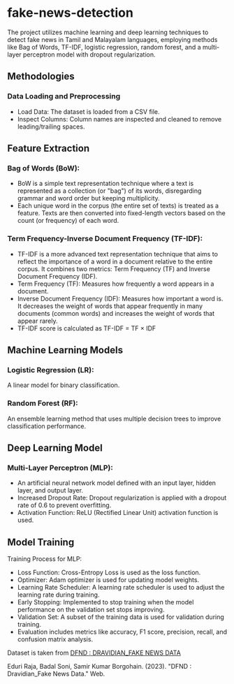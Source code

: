 # fake-news-detection
The project utilizes machine learning and deep learning techniques to detect fake news in Tamil and Malayalam languages, employing methods like Bag of Words, TF-IDF, logistic regression, random forest, and a multi-layer perceptron model with dropout regularization.

## Methodologies
### Data Loading and Preprocessing

- Load Data: The dataset is loaded from a CSV file.
- Inspect Columns: Column names are inspected and cleaned to remove leading/trailing spaces.

## Feature Extraction

### Bag of Words (BoW):
- BoW is a simple text representation technique where a text is represented as a collection (or "bag") of its words, disregarding grammar and word order but keeping multiplicity.
- Each unique word in the corpus (the entire set of texts) is treated as a feature. Texts are then converted into fixed-length vectors based on the count (or frequency) of each word.

### Term Frequency-Inverse Document Frequency (TF-IDF):
- TF-IDF is a more advanced text representation technique that aims to reflect the importance of a word in a document relative to the entire corpus. It combines two metrics: Term Frequency (TF) and Inverse Document Frequency (IDF).
- Term Frequency (TF): Measures how frequently a word appears in a document.
- Inverse Document Frequency (IDF): Measures how important a word is. It decreases the weight of words that appear frequently in many documents (common words) and increases the weight of words that appear rarely.
- TF-IDF score is calculated as TF-IDF = TF × IDF

## Machine Learning Models

### Logistic Regression (LR):
A linear model for binary classification.
### Random Forest (RF):
An ensemble learning method that uses multiple decision trees to improve classification performance.

## Deep Learning Model

### Multi-Layer Perceptron (MLP):
- An artificial neural network model defined with an input layer, hidden layer, and output layer.
- Increased Dropout Rate: Dropout regularization is applied with a dropout rate of 0.6 to prevent overfitting.
- Activation Function: ReLU (Rectified Linear Unit) activation function is used.

## Model Training

Training Process for MLP:
- Loss Function: Cross-Entropy Loss is used as the loss function.
- Optimizer: Adam optimizer is used for updating model weights.
- Learning Rate Scheduler: A learning rate scheduler is used to adjust the learning rate during training.
- Early Stopping: Implemented to stop training when the model performance on the validation set stops improving.
- Validation Set: A subset of the training data is used for validation during training.
- Evaluation includes metrics like accuracy, F1 score, precision, recall, and confusion matrix analysis.

Dataset is taken from [DFND : DRAVIDIAN_FAKE NEWS DATA](https://ieee-dataport.org/documents/dfnd-dravidianfake-news-data)

Eduri Raja, Badal Soni, Samir Kumar Borgohain. (2023). "DFND : Dravidian_Fake News Data." Web.
